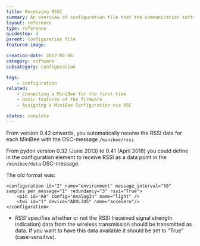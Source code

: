 ```yaml
---
title: Receiving RSSI
summary: An overview of configuration file that the communication software uses
layout: reference
type: reference
guidestep: 4
parent: Configuration file
featured-image: 

creation-date: 2017-02-06
category: software
subcategory: configuration

tags:
    - configuration
related:
    - Connecting a MiniBee for the first time
    - Basic features of the firmware
    - Assigning a MiniBee Configuration via OSC

status: complete
---
```


From version 0.42 onwards, you automatically receive the RSSI data for each MiniBee with the OSC-message `/minibee/rssi`.


From pydon version 0.32 (June 2013) to 0.41 (April 2018) you could define in the configuration element to receive RSSI as a data point in the `/minibee/data` OSC-message.

The old format was:

    <configuration id="2" name="environment" message_interval="50" samples_per_message="1" redundancy="3" rssi="True">
        <pin id="A0" config="AnalogIn" name="light" />
        <twi id="1" device="ADXL345" name="accelero"/>
    </configuration>


- *RSSI* specifies whether or not the RSSI (received signal strength indication) data from the wireless transmission should be transmitted as data. If you want to have this data available it should be set to “True” (case-sensitive).

